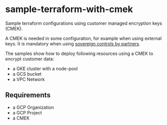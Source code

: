 # sample-terraform-with-cmek

Sample terraform configurations using customer managed encryption keys (CMEK).

A CMEK is needed in some configuration, for example when using external keys. It is mandatory when using [sovereign controls by partners](https://cloud.google.com/sovereign-controls-by-partners/docs/overview).

The samples show how to deploy following resources using a CMEK to encrypt customer data:
- a GKE cluster with a node-pool
- a GCS bucket
- a VPC Network

## Requirements

- a GCP Organization
- a GCP Project
- a CMEK
